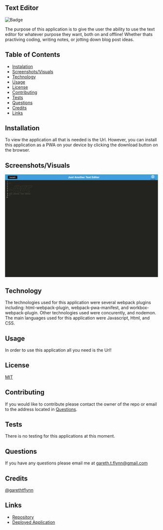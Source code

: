 ## Text Editor

![Badge](https://img.shields.io/badge/License-MIT-red)

The purpose of this application is to give the user the ability to use the text editor for whatever purpose they want, both on and offline! Whether thats practiving coding, writing notes, or jotting down blog post ideas.

## Table of Contents 

  * [Instalation](#installation)
  * [Screenshots/Visuals](#screenshots/visuals)
  * [Technology](#technology)
  * [Usage](#usage)
  * [License](#license)
  * [Contributing](#contributing)
  * [Tests](#tests)
  * [Questions](#questions)
  * [Credits](#credits)
  * [Links](#links)

## Installation 

To view the application all that is needed is the Url. However, you can install this application as a PWA on your device by clicking the download button on the browser. 

## Screenshots/Visuals

![App Screenshot](./assets/jate.png)

## Technology

The technologies used for this application were several webpack plugins including: html-webpack-plugin, webpack-pwa-manifest, and workbox-webpack-plugin. Other technologies used were concurently, and nodemon. The main languages used for this application were Javascript, Html, and CSS.  

## Usage

In order to use this application all you need is the Url! 

## License

[MIT](https://choosealicense.com/licenses/mit/)

## Contributing 

If you would like to contribute please contact the owner of the repo or email to the address located in [Questions](#questions).

## Tests

There is no testing for this applications at this moment.

## Questions 

If you have any questions please email me at gareth.t.flynn@gmail.com

## Credits

[@garethtflynn](https://www.github.com/garethtflynn) 

## Links  

* [Repository](https://github.com/garethtflynn/TextEditor)
* [Deployed Application](https://guarded-fortress-14853.herokuapp.com/)

